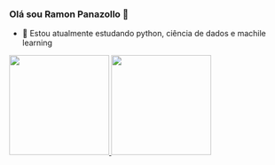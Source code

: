 ### Olá sou Ramon Panazollo 👋

- 🌱 Estou atualmente estudando python, ciência de dados e machile learning

<div style="display: inline_block">
  <a href="https://github.com/RamonPanazollo">
  <img height="180em" 
       src="https://github-readme-stats.vercel.app/api?username=RamonPanazollo&show_icons=true&theme=chartreuse-dark&include_all_commits=true&count_private=true&custom_title=Fillipi's+GitHub+Stats"/>
  <img height="180em"
       src="https://github-readme-stats.vercel.app/api/top-langs/?username=RamonPanazollo&layout=compact&langs_count=16&card_width=220&theme=chartreuse-dark"/>
</div>

